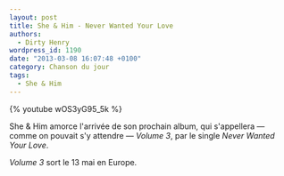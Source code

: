 ```yaml
---
layout: post
title: She & Him - Never Wanted Your Love
authors:
  - Dirty Henry
wordpress_id: 1190
date: "2013-03-08 16:07:48 +0100"
category: Chanson du jour
tags:
  - She & Him
---
```


{% youtube wOS3yG95_5k %}

She & Him amorce l'arrivée de son prochain album, qui s'appellera — comme on
pouvait s'y attendre — _Volume 3_, par le single _Never Wanted Your Love_.

_Volume 3_ sort le 13 mai en Europe.
